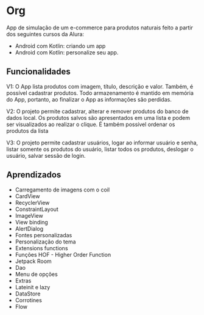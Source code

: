 # Org


App de simulação de um e-commerce para produtos naturais feito a partir dos seguintes cursos da Alura:
- Android com Kotlin: criando um app
- Android com Kotlin: personalize seu app.

## Funcionalidades

V1: O App lista produtos com imagem, título, descrição e valor. Também, é possível cadastrar produtos. Todo armazenamento é mantido em memória do App, portanto, ao finalizar o App as informações são perdidas.

V2: O projeto permite cadastrar, alterar e remover produtos do banco de dados local. Os produtos salvos são apresentados em uma lista e podem ser visualizados ao realizar o clique. É também possível ordenar os produtos da lista

V3: O projeto permite cadastrar usuários, logar ao informar usuário e senha, listar somente os produtos do usuário, listar todos os produtos, deslogar o usuário, salvar sessão de login.

## Aprendizados

- Carregamento de imagens com o coil
- CardView
- RecyclerView
- ConstraintLayout
- ImageView
- View binding
- AlertDialog
- Fontes personalizadas
- Personalização do tema
- Extensions functions
- Funções HOF - Higher Order Function
- Jetpack Room
- Dao
- Menu de opções
- Extras
- Lateinit e lazy
- DataStore
- Corrotines
- Flow


